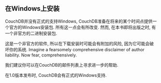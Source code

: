## 在Windows上安装 ##

CouchDB并没有正式的支持Windows, CouchDB准备在将来的某个时间点提供一个官方的Windows安装包. 所有这一点会有所改变. 然而, 在本书即将出版之时, 有一个非官方的二进制安装包.

这是一个非官方的软件, 所以在下载安装时可能会有附加的风险, 因为它可能会破坏你的系统. Imagine a fearsomely comprehensive disclaimer of author liability. Now fear, comprehensively.

我们建议你可以在CouchDB的邮件列表上寻求进一步的帮助.

在1.0版本发布时, CouchDB会有正式的Windows支持.
